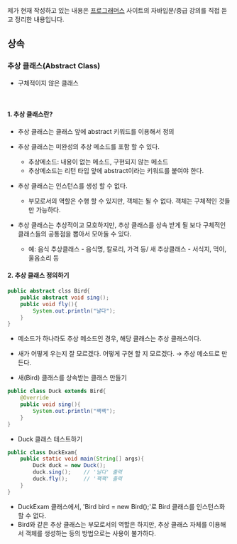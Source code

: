 제가 현재 작성하고 있는 내용은  [프로그래머스]( https://programmers.co.kr/learn ) 사이트의 자바입문/중급 강의를 직접 듣고 정리한 내용입니다.



## 상속

### 추상 클래스(Abstract Class)

- 구체적이지 않은 클래스

  ​    

#### 1. 추상 클래스란?

- 추상 클래스는 클래스 앞에 abstract 키워드를 이용해서 정의

- 추상 클래스는 미완성의 추상 메소드를 포함 할 수 있다.

  - 추상메소드: 내용이 없는 메소드, 구현되지 않는 메소드
  - 추상메소드는 리턴 타입 앞에 abstract이라는 키워드를 붙여야 한다.

- 추상 클래스는 인스턴스를 생성 할 수 없다.

  - 부모로서의 역할은 수행 할 수 있지만, 객체는 될 수 없다. 객체는 구체적인 것들만 가능하다.

- 추상 클래스는 추상적이고 모호하지만, 추상 클래스를 상속 받게 될 보다 구체적인 클래스들의 공통점을 뽑아서 모아둘 수 있다.

  - 예: 음식 추상클래스 - 음식명, 칼로리, 가격 등/  새 추상클래스 - 서식지, 먹이, 울음소리 등

      

#### 2. 추상 클래스 정의하기

```java
public abstract clss Bird{
    public abstract void sing();
    public void fly(){
        System.out.println("날다");
    }
}
```

- 메소드가 하나라도 추상 메소드인 경우, 해당 클래스는 추상 클래스이다.

- 새가 어떻게 우는지 잘 모르겠다. 어떻게 구현 할 지 모르겠다. → 추상 메소드로 만든다.

    

- 새(Bird) 클래스를 상속받는 클래스 만들기

```java
public class Duck extends Bird{
	@Override
    public void sing(){
        System.out.println("꽥꽥");
    }
}
```

- Duck 클래스 테스트하기

```java
public class DuckExam{
	public static void main(String[] args){
        Duck duck = new Duck();
        duck.sing();	// '날다' 출력
        duck.fly();		// '꽥꽥' 출력
    }
}
```

- DuckExam 클래스에서, 'Bird bird = new Bird();'로 Bird 클래스를 인스턴스화 할 수 없다.
- Bird와 같은 추상 클래스는 부모로서의 역할은 하지만, 추상 클래스 자체를 이용해서 객체를 생성하는 등의 방법으로는 사용이 불가하다.
